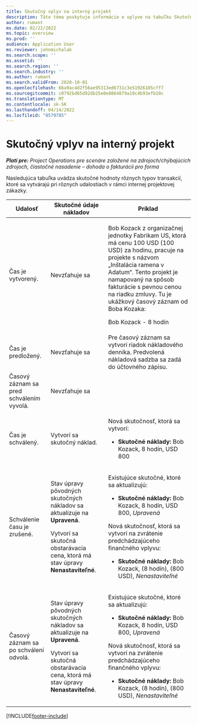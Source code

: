 ```yaml
---
title: Skutočný vplyv na interný projekt
description: Táto téma poskytuje informácie o vplyve na tabuľku Skutočné údaje pri rôznych udalostiach interného projektu v spoločnosti Microsoft Dynamics 365 Project Operations.
author: rumant
ms.date: 02/22/2022
ms.topic: overview
ms.prod: ''
audience: Application User
ms.reviewer: johnmichalak
ms.search.scope: ''
ms.assetid: ''
ms.search.region: ''
ms.search.industry: ''
ms.author: rumant
ms.search.validFrom: 2020-10-01
ms.openlocfilehash: 66a9ac4d2f56ae95313ed6731c3e51926105cff7
ms.sourcegitcommit: c0792bd65d92db25e0e8864879a19c4b93efb10c
ms.translationtype: MT
ms.contentlocale: sk-SK
ms.lasthandoff: 04/14/2022
ms.locfileid: "8579785"
---
```

# <a name="actuals-impact-for-an-internal-project"></a>Skutočný vplyv na interný projekt

_**Platí pre:** Project Operations pre scenáre založené na zdrojoch/chýbajúcich zdrojoch, čiastočné nasadenie – dohoda o fakturácii pro forma_

Nasledujúca tabuľka uvádza skutočné hodnoty rôznych typov transakcií, ktoré sa vytvárajú pri rôznych udalostiach v rámci internej projektovej zákazky.

| Udalosť | Skutočné údaje nákladov | Príklad |
|---|---|---|
| Čas je vytvorený. | Nevzťahuje sa | <p>Bob Kozack z organizačnej jednotky Fabrikam US, ktorá má cenu 100 USD (100 USD) za hodinu, pracuje na projekte s názvom „Inštalácia ramena v Adatum“. Tento projekt je namapovaný na spôsob fakturácie s pevnou cenou na riadku zmluvy. Tu je ukážkový časový záznam od Boba Kozaka:</p><p>Bob Kozack - 8 hodín</p> |
| Čas je predložený. | Nevzťahuje sa | Pre časový záznam sa vytvorí riadok nákladového denníka. Predvolená nákladová sadzba sa zadá do účtovného zápisu. |
| Časový záznam sa pred schválením vyvolá. | Nevzťahuje sa | |
| Čas je schválený. | Vytvorí sa skutočný náklad. | <p>Nová skutočnosť, ktorá sa vytvorí:</p><ul><li>**Skutočné náklady:** Bob Kozack, 8 hodín, USD 800</li></ul> |
| Schválenie času je zrušené. | <p>Stav úpravy pôvodných skutočných nákladov sa aktualizuje na **Upravená**.</p><p>Vytvorí sa skutočná obstarávacia cena, ktorá má stav úpravy **Nenastaviteľné**.</p> | <p>Existujúce skutočné, ktoré sa aktualizujú:</p><ul><li>**Skutočné náklady:** Bob Kozack, 8 hodín, USD 800, *Upravená*</li></ul><p>Nová skutočnosť, ktorá sa vytvorí na zvrátenie predchádzajúceho finančného vplyvu:</p><ul><li>**Skutočné náklady:** Bob Kozack, (8 hodín), (800 USD), *Nenastaviteľné*</li></ul> |
| Časový záznam sa po schválení odvolá. | <p>Stav úpravy pôvodných skutočných nákladov sa aktualizuje na **Upravená**.</p><p>Vytvorí sa skutočná obstarávacia cena, ktorá má stav úpravy **Nenastaviteľné**.</p> | <p>Existujúce skutočné, ktoré sa aktualizujú:</p><ul><li>**Skutočné náklady:** Bob Kozack, 8 hodín, USD 800, *Upravená*</li></ul><p>Nová skutočnosť, ktorá sa vytvorí na zvrátenie predchádzajúceho finančného vplyvu:</p><ul><li>**Skutočné náklady:** Bob Kozack, (8 hodín), (800 USD), *Nenastaviteľné*</li></ul> |

[!INCLUDE[footer-include](../includes/footer-banner.md)]
